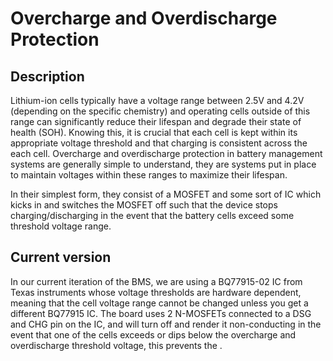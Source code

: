 # Overcharge and Overdischarge Protection

## Description
Lithium-ion cells typically have a voltage range between 2.5V and 4.2V (depending on the specific chemistry) and operating cells outside of this range can significantly reduce their lifespan and degrade their state of health (SOH). Knowing this, it is crucial that each cell is kept within its appropriate voltage threshold and that charging is consistent across the each cell. Overcharge and overdischarge protection in battery management systems are generally simple to understand, they are systems put in place to maintain voltages within these ranges to maximize their lifespan. 

In their simplest form, they consist of a MOSFET and some sort of IC which kicks in and switches the MOSFET off such that the device stops charging/discharging in the event that the battery cells exceed some threshold voltage range. 

## Current version
In our current iteration of the BMS, we are using a BQ77915-02 IC from Texas instruments whose voltage thresholds are hardware dependent, meaning that the cell voltage range cannot be changed unless you get a different BQ77915 IC. The board uses 2 N-MOSFETs connected to a DSG and CHG pin on the IC, and will turn off and render it non-conducting in the event that one of the cells exceeds or dips below the overcharge and overdischarge threshold voltage, this prevents the .